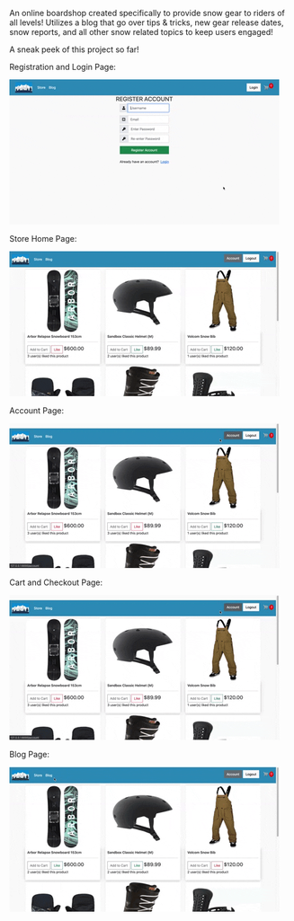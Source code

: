 An online boardshop created specifically to provide snow gear to riders of all levels! Utilizes a blog that go over tips & tricks, new gear release dates, snow reports, and all other snow related topics to keep users engaged!

A sneak peek of this project so far!

Registration and Login Page: 

![login and registration page](snowboard_app/static/readmeimages/snowboard-login.gif)

Store Home Page:

![store home page](snowboard_app/static/readmeimages/snowboard-shop.gif)

Account Page:

![account page](snowboard_app/static/readmeimages/snowboard-account.gif)

Cart and Checkout Page: 

![cart and checkout page](snowboard_app/static/readmeimages/snowboard-cart.gif)

Blog Page:

![blog page](snowboard_app/static/readmeimages/snowboard-blog.gif)